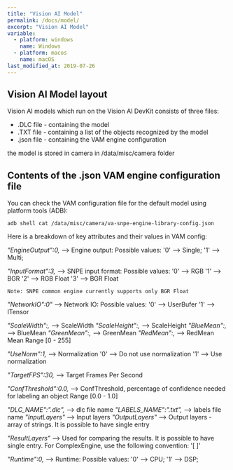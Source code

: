 ```yaml
---
title: "Vision AI Model"
permalink: /docs/model/
excerpt: "Vision AI Model"
variable:
  - platform: windows
    name: Windows
  - platform: macos
    name: macOS
last_modified_at: 2019-07-26
---
```


## Vision AI Model layout

Vision AI models which run on the Vision AI DevKit consists of three files:

* .DLC file - containing the model
* .TXT file - containing a list of the objects recognized by the model
* .json file - containing the VAM engine configuration

the model is stored in camera in /data/misc/camera folder

## Contents of the .json VAM engine configuration file

You can check the VAM configuration file for the default model using platform tools (ADB):
```terminal
adb shell cat /data/misc/camera/va-snpe-engine-library-config.json
```

Here is a breakdown of key attributes and their values in VAM config:

*"EngineOutput":0,*  --> Engine output: Possible values:
'0' --> Single;
'1' --> Multi;

*"InputFormat":3,*  --> SNPE input format: Possible values:
'0' --> RGB
'1' --> BGR
'2' --> RGB Float
'3' --> BGR Float

    Note: SNPE common engine currently supports only BGR Float

*"NetworkIO":0"* --> Network IO: Possible values:
'0' --> UserBufer
'1' --> ITensor

*"ScaleWidth":,*  --> ScaleWidth
*"ScaleHeight":,* --> ScaleHeight
*"BlueMean":,*   --> BlueMean
*"GreenMean":,*   --> GreenMean
*"RedMean":,*   --> RedMean
Mean Range [0 - 255]

*"UseNorm":1,*   --> Normalization
'0' --> Do not use normalization
'1' --> Use normalization

*"TargetFPS":30,*   --> Target Frames Per Second

*"ConfThreshold":0.0,*   --> ConfThreshold, percentage of confidence needed for labeling an object
Range [0.0 - 1.0]

*"DLC_NAME":".dlc",* --> dlc file name
*"LABELS_NAME":".txt",* --> labels file name
*"InputLayers"* --> Input layers
*"OutputLayers"* --> Output layers - array of strings.
It is possible to have single entry

*"ResultLayers"* --> Used for comparing the results.
It is possible to have single entry.
For ComplexEngine, use the following convention:
'[ ]'

*"Runtime":0,*  --> Runtime: Possible values:
'0' --> CPU;
'1' --> DSP;
